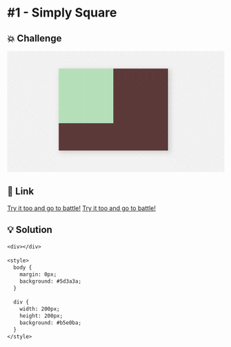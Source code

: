 # #1 - Simply Square

## 💥 Challenge
![Simply Square](img/1%20-%20Simply%20Square.png)

## 🔎 Link
[Try it too and go to battle!](https://cssbattle.dev/play/1)
<a href="https://cssbattle.dev/play/1" target="_blank">Try it too and go to battle!</a>

## 💡 Solution
```
<div></div>

<style>
  body {
    margin: 0px;
    background: #5d3a3a;
  }
  
  div {
    width: 200px;
    height: 200px;
    background: #b5e0ba;
  }
</style>
```
